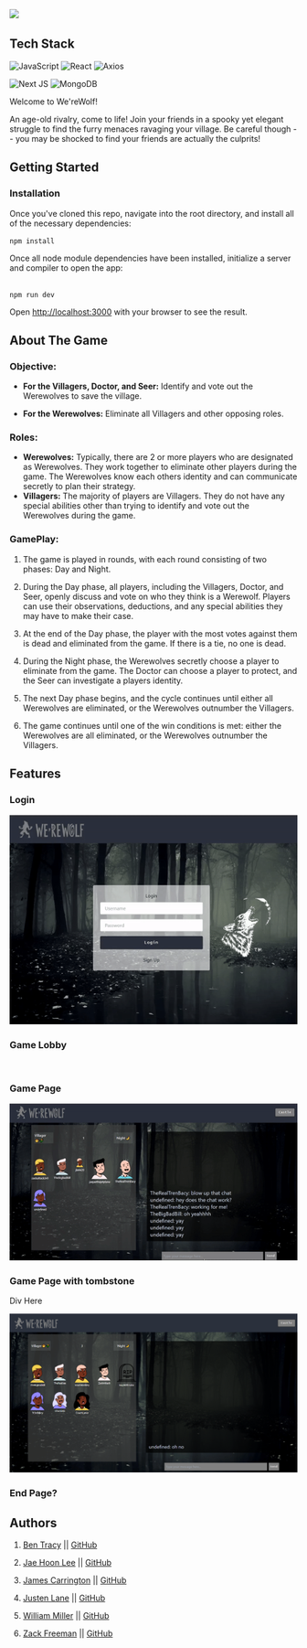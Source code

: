 <!-- This is a [Next.js](https://nextjs.org/) project bootstrapped with [`create-next-app`](https://github.com/vercel/next.js/tree/canary/packages/create-next-app). -->

![](public/image.png)



## Tech Stack
![JavaScript](https://img.shields.io/badge/javascript-%23323330.svg?style=for-the-badge&logo=javascript&logoColor=%23F7DF1E)
![React](https://img.shields.io/badge/react-%2320232a.svg?style=for-the-badge&logo=react&logoColor=%2361DAFB)
![Axios](https://img.shields.io/badge/-Axios-671ddf?logo=axios&logoColor=black&style=for-the-badge)

![Next JS](https://img.shields.io/badge/Next-black?style=for-the-badge&logo=next.js&logoColor=white)
![MongoDB](https://img.shields.io/badge/MongoDB-%234ea94b.svg?style=for-the-badge&logo=mongodb&logoColor=white)

Welcome to We'reWolf!

An age-old rivalry, come to life! Join your friends in a spooky yet elegant struggle to find the furry menaces ravaging your village. Be careful though -- you may be shocked to find your friends are actually the culprits!


## Getting Started
### Installation


Once you've cloned this repo, navigate into the root directory, and install all of the necessary dependencies:


```
npm install

```

Once all node module dependencies have been installed, initialize a server and compiler to open the app:

```

npm run dev

```

Open [http://localhost:3000](http://localhost:3000) with your browser to see the result.
## About The Game

### Objective:
  - **For the Villagers, Doctor, and Seer:** Identify and vote out the Werewolves to save the village.

  - **For the Werewolves:** Eliminate all Villagers and other opposing roles.
### Roles:
  - **Werewolves:** Typically, there are 2 or more players who are designated as Werewolves. They work together to eliminate other players during the game. The Werewolves know each others identity and can communicate secretly to plan their strategy.
  - **Villagers:** The majority of players are Villagers. They do not have any special abilities other than trying to identify and vote out the Werewolves during the game.


  <!-- - **Doctor:** The Doctor is a special role on the side of the Villagers. The Doctor has the ability to protect one player each night from being eliminated by the Werewolves. The Doctors goal is to save as many Villagers as possible.
  - **Seer:** The Seer is another special role on the side of the Villagers. The Seer has the ability to investigate one players identity each night to determine if they are a Villager or a Werewolf. The Seers goal is to gather information and use it to help the Villagers identify the Werewolves. -->

### GamePlay:
  1. The game is played in rounds, with each round consisting of two phases: Day and Night.
  2. During the Day phase, all players, including the Villagers, Doctor, and Seer, openly discuss and vote on who they think is a Werewolf. Players can use their observations, deductions, and any special abilities they may have to make their case.

  3. At the end of the Day phase, the player with the most votes against them is dead and eliminated from the game. If there is a tie, no one is dead.
  4. During the Night phase, the Werewolves secretly choose a player to eliminate from the game. The Doctor can choose a player to protect, and the Seer can investigate a players identity.

  5. The next Day phase begins, and the cycle continues until either all Werewolves are eliminated, or the Werewolves outnumber the Villagers.

  6. The game continues until one of the win conditions is met: either the Werewolves are all eliminated, or the Werewolves outnumber the Villagers.

## Features



  ### Login
  ![](public/loginGif.gif)

  ### Game Lobby
  ![]()





  ### Game Page
  ![](public/gameroomGif.gif)

  ### Game Page with tombstone
  <div>Div Here



  <img src="public/tombstonepic.png"></div>
  ### End Page?



## Authors

  1. [Ben Tracy](https://www.linkedin.com/in/bentracydotcom/) || [GitHub](https://github.com/popeshaq)

  2. [Jae Hoon Lee](https://www.linkedin.com/in/jae-hoon-lee/) || [GitHub](https://github.com/jl924)

  3. [James Carrington](https://www.linkedin.com/in/james-carrington-jdc/) || [GitHub](https://github.com/Chordata88)


  4. [Justen Lane](https://www.linkedin.com/in/justenlane/) || [GitHub](https://github.com/Jlane20)

  5. [William Miller](https://www.linkedin.com/in/willcmiller/) || [GitHub](https://github.com/millerw4)

  6. [Zack Freeman](https://www.linkedin.com/in/zackfreeman/) || [GitHub](https://github.com/zfreeman341)